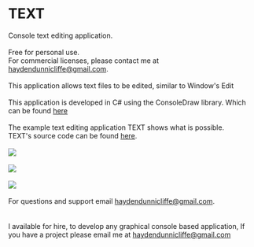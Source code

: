 # TEXT
Console text editing application. <br/>
<br/>
Free for personal use. <br/>
For commercial licenses, please contact me at haydendunnicliffe@gmail.com. <br/>
<br/>
This application allows text files to be edited, similar to Window's Edit <br/>
<br/>
This application is developed in C# using the ConsoleDraw library. Which can be found <a href="https://github.com/Haydend/ConsoleDraw">here</a><br/>
<br/>
The example text editing application TEXT shows what is possible. <br/>
TEXT's source code can be found <a href="https://github.com/Haydend/ConsoleDraw">here</a>. <br/>
<br/>
<img src="http://i.imgur.com/mGBEADK.png"/> <br/>
<br/>
<img src="http://i.imgur.com/pju8BAU.png"> <br/>
<br/>
<img src="http://i.imgur.com/7f0xQ2T.png"> 
<br/>
<br/>
For questions and support email haydendunnicliffe@gmail.com. <br/>
<br/>
<br/>
I available for hire, to develop any graphical console based application, If you have a project please email me at haydendunnicliffe@gmail.com 


